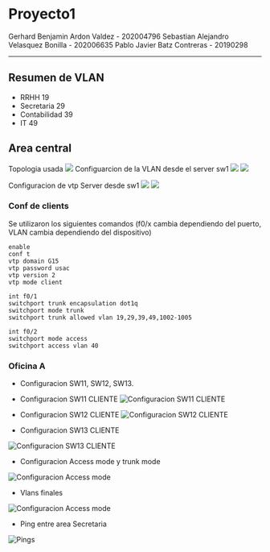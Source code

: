 # Proyecto1 
Gerhard Benjamin Ardon Valdez - 202004796
Sebastian Alejandro Velasquez Bonilla - 202006635
Pablo Javier Batz Contreras - 20190298

---
## Resumen de VLAN 
- RRHH           19
- Secretaria     29
- Contabilidad   39
- IT             49

## Area central 
Topologia usada
![](./assets/topologiaCental.PNG)
Configuarcion de la VLAN desde el server sw1
![](./assets/vlanServer.PNG)
![](./assets/vlanServer2.PNG)

Configuracion de vtp Server desde sw1
![](./assets/vtpDomain.PNG)
![](./assets/vtpStatusServer.PNG)

### Conf de clients
Se utilizaron los siguientes comandos (f0/x cambia dependiendo del puerto, VLAN cambia dependiendo del dispositivo)
```
enable
conf t 
vtp domain G15
vtp password usac
vtp version 2 
vtp mode client

int f0/1
switchport trunk encapsulation dot1q
switchport mode trunk
switchport trunk allowed vlan 19,29,39,49,1002-1005

int f0/2
switchport mode access
switchport access vlan 40
```

### Oficina A

- Configuracion SW11, SW12, SW13.

- Configuracion SW11 CLIENTE
![Configuracion SW11 CLIENTE](./assets/SW11%20.jpg)

- Configuracion SW12 CLIENTE
![Configuracion SW12 CLIENTE](./assets/sw12.jpg)

- Configuracion SW13 CLIENTE

![Configuracion SW13 CLIENTE](./assets/sw13.jpg)

- Configuracion Access mode y trunk mode
  
![Configuracion Access mode](./assets/accresmode.jpg)

- Vlans finales 
  
![Configuracion Access mode](./assets/VLANS.jpg)

- Ping entre area Secretaria

![Pings](./assets/pingSEC.jpg)
